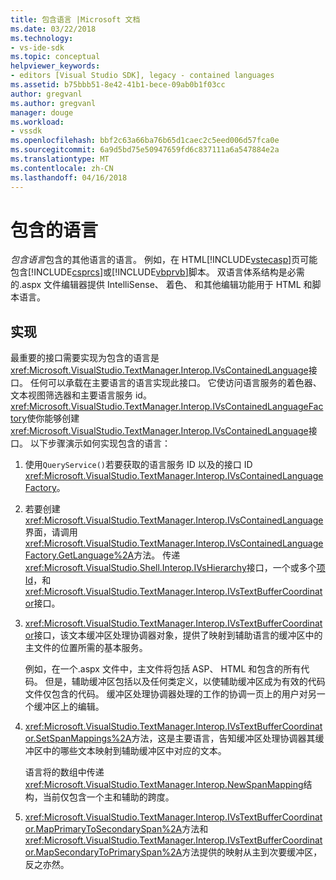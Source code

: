 ```yaml
---
title: 包含语言 |Microsoft 文档
ms.date: 03/22/2018
ms.technology:
- vs-ide-sdk
ms.topic: conceptual
helpviewer_keywords:
- editors [Visual Studio SDK], legacy - contained languages
ms.assetid: b75bbb51-8e42-41b1-bece-09ab0b1f03cc
author: gregvanl
ms.author: gregvanl
manager: douge
ms.workload:
- vssdk
ms.openlocfilehash: bbf2c63a66ba76b65d1caec2c5eed006d57fca0e
ms.sourcegitcommit: 6a9d5bd75e50947659fd6c837111a6a547884e2a
ms.translationtype: MT
ms.contentlocale: zh-CN
ms.lasthandoff: 04/16/2018
---
```

# <a name="contained-languages"></a>包含的语言

*包含语言*包含的其他语言的语言。 例如，在 HTML[!INCLUDE[vstecasp](../code-quality/includes/vstecasp_md.md)]页可能包含[!INCLUDE[csprcs](../data-tools/includes/csprcs_md.md)]或[!INCLUDE[vbprvb](../code-quality/includes/vbprvb_md.md)]脚本。 双语言体系结构是必需的.aspx 文件编辑器提供 IntelliSense、 着色、 和其他编辑功能用于 HTML 和脚本语言。

## <a name="implementation"></a>实现

最重要的接口需要实现为包含的语言是<xref:Microsoft.VisualStudio.TextManager.Interop.IVsContainedLanguage>接口。 任何可以承载在主要语言的语言实现此接口。 它使访问语言服务的着色器、 文本视图筛选器和主要语言服务 id。 <xref:Microsoft.VisualStudio.TextManager.Interop.IVsContainedLanguageFactory>使你能够创建<xref:Microsoft.VisualStudio.TextManager.Interop.IVsContainedLanguage>接口。 以下步骤演示如何实现包含的语言：

1.  使用`QueryService()`若要获取的语言服务 ID 以及的接口 ID <xref:Microsoft.VisualStudio.TextManager.Interop.IVsContainedLanguageFactory>。

2.  若要创建<xref:Microsoft.VisualStudio.TextManager.Interop.IVsContainedLanguage>界面，请调用<xref:Microsoft.VisualStudio.TextManager.Interop.IVsContainedLanguageFactory.GetLanguage%2A>方法。 传递<xref:Microsoft.VisualStudio.Shell.Interop.IVsHierarchy>接口，一个或多个[项 Id](<xref:Microsoft.VisualStudio.VSConstants.VSITEMID>)，和<xref:Microsoft.VisualStudio.TextManager.Interop.IVsTextBufferCoordinator>接口。

3.  <xref:Microsoft.VisualStudio.TextManager.Interop.IVsTextBufferCoordinator>接口，该文本缓冲区处理协调器对象，提供了映射到辅助语言的缓冲区中的主文件的位置所需的基本服务。

     例如，在一个.aspx 文件中，主文件将包括 ASP、 HTML 和包含的所有代码。 但是，辅助缓冲区包括以及任何类定义，以使辅助缓冲区成为有效的代码文件仅包含的代码。 缓冲区处理协调器处理的工作的协调一页上的用户对另一个缓冲区上的编辑。

4.  <xref:Microsoft.VisualStudio.TextManager.Interop.IVsTextBufferCoordinator.SetSpanMappings%2A>方法，这是主要语言，告知缓冲区处理协调器其缓冲区中的哪些文本映射到辅助缓冲区中对应的文本。

     语言将的数组中传递<xref:Microsoft.VisualStudio.TextManager.Interop.NewSpanMapping>结构，当前仅包含一个主和辅助的跨度。

5.  <xref:Microsoft.VisualStudio.TextManager.Interop.IVsTextBufferCoordinator.MapPrimaryToSecondarySpan%2A>方法和<xref:Microsoft.VisualStudio.TextManager.Interop.IVsTextBufferCoordinator.MapSecondaryToPrimarySpan%2A>方法提供的映射从主到次要缓冲区，反之亦然。